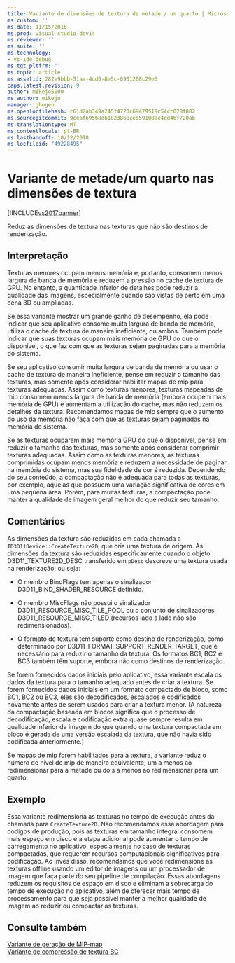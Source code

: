 ```yaml
---
title: Variante de dimensões de textura de metade / um quarto | Microsoft Docs
ms.custom: ''
ms.date: 11/15/2016
ms.prod: visual-studio-dev14
ms.reviewer: ''
ms.suite: ''
ms.technology:
- vs-ide-debug
ms.tgt_pltfrm: ''
ms.topic: article
ms.assetid: 282e9bbb-51aa-4cd0-8e5c-0901268c29e5
caps.latest.revision: 9
author: mikejo5000
ms.author: mikejo
manager: ghogen
ms.openlocfilehash: c61d2ab349a245f4720c69479519c54cc078f882
ms.sourcegitcommit: 9ceaf69568d61023868ced59108ae4dd46f720ab
ms.translationtype: MT
ms.contentlocale: pt-BR
ms.lasthandoff: 10/12/2018
ms.locfileid: "49228495"
---
```

# <a name="halfquarter-texture-dimensions-variant"></a>Variante de metade/um quarto nas dimensões de textura
[!INCLUDE[vs2017banner](../includes/vs2017banner.md)]

Reduz as dimensões de textura nas texturas que não são destinos de renderização.  
  
## <a name="interpretation"></a>Interpretação  
 Texturas menores ocupam menos memória e, portanto, consomem menos largura de banda de memória e reduzem a pressão no cache de textura de GPU. No entanto, a quantidade inferior de detalhes pode reduzir a qualidade das imagens, especialmente quando são vistas de perto em uma cena 3D ou ampliadas.  
  
 Se essa variante mostrar um grande ganho de desempenho, ela pode indicar que seu aplicativo consome muita largura de banda de memória, utiliza o cache de textura de maneira ineficiente, ou ambos. Também pode indicar que suas texturas ocupam mais memória de GPU do que o disponível, o que faz com que as texturas sejam paginadas para a memória do sistema.  
  
 Se seu aplicativo consumir muita largura de banda de memória ou usar o cache de textura de maneira ineficiente, pense em reduzir o tamanho das texturas, mas somente após considerar habilitar mapas de mip para texturas adequadas. Assim como texturas menores, texturas mapeadas de mip consumem menos largura de banda de memória (embora ocupem mais memória de GPU) e aumentam a utilização do cache, mas não reduzem os detalhes da textura. Recomendamos mapas de mip sempre que o aumento do uso da memória não faça com que as texturas sejam paginadas na memória do sistema.  
  
 Se as texturas ocuparem mais memória GPU do que o disponível, pense em reduzir o tamanho das texturas, mas somente após considerar comprimir texturas adequadas. Assim como as texturas menores, as texturas comprimidas ocupam menos memória e reduzem a necessidade de paginar na memória do sistema, mas sua fidelidade de cor é reduzida. Dependendo do seu conteúdo, a compactação não é adequada para todas as texturas, por exemplo, aquelas que possuem uma variação significativa de cores em uma pequena área. Porém, para muitas texturas, a compactação pode manter a qualidade de imagem geral melhor do que reduzir seu tamanho.  
  
## <a name="remarks"></a>Comentários  
 As dimensões da textura são reduzidas em cada chamada a `ID3D11Device::CreateTexture2D`, que cria uma textura de origem. As dimensões da textura são reduzidas especificamente quando o objeto D3D11_TEXTURE2D_DESC transferido em `pDesc` descreve uma textura usada na renderização; ou seja:  
  
-   O membro BindFlags tem apenas o sinalizador D3D11_BIND_SHADER_RESOURCE definido.  
  
-   O membro MiscFlags não possui o sinalizador D3D11_RESOURCE_MISC_TILE_POOL ou o conjunto de sinalizadores D3D11_RESOURCE_MISC_TILED (recursos lado a lado não são redimensionados).  
  
-   O formato de textura tem suporte como destino de renderização, como determinado por D3D11_FORMAT_SUPPORT_RENDER_TARGET, que é necessário para reduzir o tamanho da textura. Os formatos BC1, BC2 e BC3 também têm suporte, embora não como destinos de renderização.  
  
 Se forem fornecidos dados iniciais pelo aplicativo, essa variante escala os dados da textura para o tamanho adequado antes de criar a textura. Se forem fornecidos dados iniciais em um formato compactado de bloco, somo BC1, BC2 ou BC3, eles são decodificados, escalados e codificados novamente antes de serem usados para criar a textura menor. (A natureza da compactação baseada em blocos significa que o processo de decodificação, escala e codificação extra quase sempre resulta em qualidade inferior da imagem do que quando uma textura compactada em bloco é gerada de uma versão escalada da textura, que não havia sido codificada anteriormente.)  
  
 Se mapas de mip forem habilitados para a textura, a variante reduz o número de nível de mip de maneira equivalente; um a menos ao redimensionar para a metade ou dois a menos ao redimensionar para um quarto.  
  
## <a name="example"></a>Exemplo  
 Essa variante redimensiona as texturas no tempo de execução antes da chamada para `CreateTexture2D`. Não recomendamos essa abordagem para códigos de produção, pois as texturas em tamanho integral consomem mais espaço em disco e a etapa adicional pode aumentar o tempo de carregamento no aplicativo, especialmente no caso de texturas compactadas, que requerem recursos computacionais significativos para codificação. Ao invés disso, recomendamos que você redimensione as texturas offline usando um editor de imagens ou um processador de imagem que faça parte do seu pipeline de compilação. Essas abordagens reduzem os requisitos de espaço em disco e eliminam a sobrecarga do tempo de execução no aplicativo, além de oferecer mais tempo de processamento para que seja possível manter a melhor qualidade de imagem ao reduzir ou compactar as texturas.  
  
## <a name="see-also"></a>Consulte também  
 [Variante de geração de MIP-map](../debugger/mip-map-generation-variant.md)   
 [Variante de compressão de textura BC](../debugger/bc-texture-compression-variant.md)



